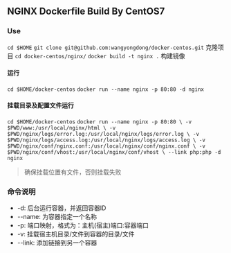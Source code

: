 ## NGINX Dockerfile Build By CentOS7

### Use

`cd $HOME`
`git clone git@github.com:wangyongdong/docker-centos.git` 克隆项目
`cd docker-centos/nginx/`
`docker build -t nginx .`   构建镜像

#### 运行

`cd $HOME/docker-centos`
`docker run --name nginx -p 80:80 -d nginx`

#### 挂载目录及配置文件运行

`cd $HOME/docker-centos`
`docker run --name nginx -p 80:80 \
 -v $PWD/www:/usr/local/nginx/html \
 -v $PWD/nginx/logs/error.log:/usr/local/nginx/logs/error.log \
 -v $PWD/nginx/logs/access.log:/usr/local/nginx/logs/access.log \
 -v $PWD/nginx/conf/nginx.conf:/usr/local/nginx/conf/nginx.conf \
 -v $PWD/nginx/conf/vhost:/usr/local/nginx/conf/vhost \
 --link php:php -d nginx`

> 确保挂载位置有文件，否则挂载失败

### 命令说明

  - -d: 后台运行容器，并返回容器ID
  - --name: 为容器指定一个名称
  - -p: 端口映射，格式为：主机(宿主)端口:容器端口
  - -v: 挂载宿主机目录/文件到容器的目录/文件
  - --link: 添加链接到另一个容器
 